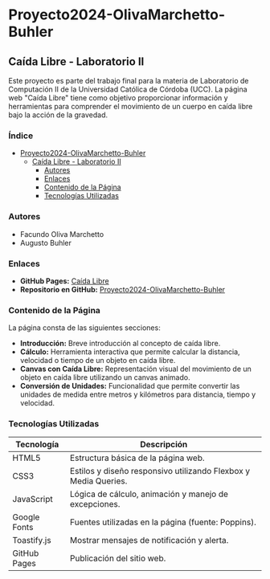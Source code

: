# Proyecto2024-OlivaMarchetto-Buhler

## Caída Libre - Laboratorio II

Este proyecto es parte del trabajo final para la materia de Laboratorio de Computación II de la Universidad Católica de Córdoba (UCC). La página web "Caída Libre" tiene como objetivo proporcionar información y herramientas para comprender el movimiento de un cuerpo en caída libre bajo la acción de la gravedad.

### Índice
- [Proyecto2024-OlivaMarchetto-Buhler](#proyecto2024-olivamarchetto-buhler)
  - [Caída Libre - Laboratorio II](#caída-libre---laboratorio-ii)
    - [Autores](#autores)
    - [Enlaces](#enlaces)
    - [Contenido de la Página](#contenido-de-la-página)
    - [Tecnologías Utilizadas](#tecnologías-utilizadas)

### Autores
- Facundo Oliva Marchetto
- Augusto Buhler

### Enlaces
- **GitHub Pages:** [Caída Libre](https://ucc-labcompu2.github.io/Proyecto2024-OlivaMarchetto-Buhler/)
- **Repositorio en GitHub:** [Proyecto2024-OlivaMarchetto-Buhler](https://github.com/facu-olivam/Proyecto2024-OlivaMarchetto-Buhler)

### Contenido de la Página
La página consta de las siguientes secciones:
- **Introducción:** Breve introducción al concepto de caída libre.
- **Cálculo:** Herramienta interactiva que permite calcular la distancia, velocidad o tiempo de un objeto en caída libre.
- **Canvas con Caída Libre:** Representación visual del movimiento de un objeto en caída libre utilizando un canvas animado.
- **Conversión de Unidades:** Funcionalidad que permite convertir las unidades de medida entre metros y kilómetros para distancia, tiempo y velocidad.

### Tecnologías Utilizadas
| Tecnología          | Descripción                                                        |
|---------------------|--------------------------------------------------------------------|
| HTML5               | Estructura básica de la página web.                                |
| CSS3                | Estilos y diseño responsivo utilizando Flexbox y Media Queries.    |
| JavaScript          | Lógica de cálculo, animación y manejo de excepciones.              |
| Google Fonts        | Fuentes utilizadas en la página (fuente: Poppins).                 |
| Toastify.js         | Mostrar mensajes de notificación y alerta.                         |
| GitHub Pages        | Publicación del sitio web. 
